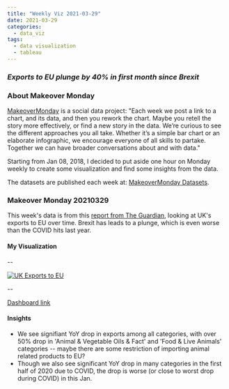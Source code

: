 ```yaml
---
title: "Weekly Viz 2021-03-29"
date: 2021-03-29
categories:
  - data_viz
tags:
  - data visualization
  - tableau
---
```


### *Exports to EU plunge by 40% in first month since Brexit*


### About Makeover Monday

[MakeoverMonday](http://www.makeovermonday.co.uk/) is a social data project:
"Each week we post a link to a chart, and its data, and then you rework the chart.
Maybe you retell the story more effectively, or find a new story in the data.
We’re curious to see the different approaches you all take. Whether it’s a simple bar chart or an elaborate infographic, we encourage everyone of all skills to partake.
Together we can have broader conversations about and with data."

Starting from Jan 08, 2018, I decided to put aside one hour on Monday weekly to create some visualization and find some insights from the data.

The datasets are published each week at: [MakeoverMonday Datasets](http://www.makeovermonday.co.uk/data/).

### Makeover Monday 20210329

This week's data is from this [report from The Guardian](https://www.theguardian.com/business/2021/mar/12/exports-to-eu-plunge-in-first-month-since-brexit-uk-economy), looking at UK's exports to EU over time. Brexit has leads to a plunge, which is even worse than the COVID hits last year.  

#### My Visualization

--  
<div class='tableauPlaceholder' id='viz1617072499767' style='position: relative'>
<noscript><a href='#'>
  <img alt='UK Exports to EU ' src='https:&#47;&#47;public.tableau.com&#47;static&#47;images&#47;Ma&#47;MakeOverMonday20210329UKExportstoEUHavePlungedSinceBrexit&#47;UKExportstoEU&#47;1_rss.png' style='border: none' />
</a></noscript>
<object class='tableauViz'  style='display:none;'>
  <param name='host_url' value='https%3A%2F%2Fpublic.tableau.com%2F' />
  <param name='embed_code_version' value='3' />
  <param name='site_root' value='' />
  <param name='name' value='MakeOverMonday20210329UKExportstoEUHavePlungedSinceBrexit&#47;UKExportstoEU' />
  <param name='tabs' value='no' />
  <param name='toolbar' value='yes' />
  <param name='static_image' value='https:&#47;&#47;public.tableau.com&#47;static&#47;images&#47;Ma&#47;MakeOverMonday20210329UKExportstoEUHavePlungedSinceBrexit&#47;UKExportstoEU&#47;1.png' />
  <param name='animate_transition' value='yes' />
  <param name='display_static_image' value='yes' />
  <param name='display_spinner' value='yes' />
  <param name='display_overlay' value='yes' />
  <param name='display_count' value='yes' />
  <param name='language' value='en' />
  <param name='filter' value='publish=yes' />
</object></div>             
<script type='text/javascript'>    
  var divElement = document.getElementById('viz1617072499767');    
  var vizElement = divElement.getElementsByTagName('object')[0];           
  if ( divElement.offsetWidth > 800 ) { vizElement.style.width='600px';vizElement.style.height='827px';} else if ( divElement.offsetWidth > 500 ) { vizElement.style.width='600px';vizElement.style.height='827px';} else { vizElement.style.width='100%';vizElement.style.height='777px';}    
  var scriptElement = document.createElement('script');         
  scriptElement.src = 'https://public.tableau.com/javascripts/api/viz_v1.js'; 
  vizElement.parentNode.insertBefore(scriptElement, vizElement);         
</script>

--  

[Dashboard link](https://public.tableau.com/views/MakeOverMonday20210329UKExportstoEUHavePlungedSinceBrexit/UKExportstoEU?:language=en&:display_count=y&publish=yes&:origin=viz_share_link)

#### Insights
* We see signifiant YoY drop in exports among all categories, with over 50% drop in 'Animal & Vegetable Oils & Fact' and 'Food & Live Animals' categories -- maybe there are some restriction of importing animal related products to EU?  
* Though we also see significant YoY drop in many categories in the first half of 2020 due to COVID, the drop is worse (or close to worst drop during COVID) in this Jan.  
 
